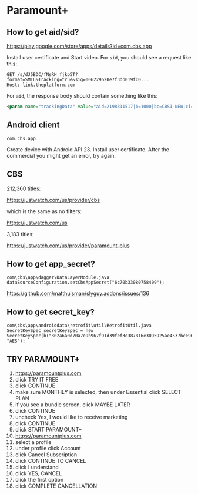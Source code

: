 # Paramount+

## How to get aid/sid?

https://play.google.com/store/apps/details?id=com.cbs.app

Install user certificate and Start video. For `sid`, you should see a request
like this:

~~~
GET /s/dJ5BDC/fNsRH_fjko5T?format=SMIL&Tracking=true&sig=006229620e7f3db019fc0...
Host: link.theplatform.com
~~~

For `aid`, the response body should contain something like this:

~~~xml
<param name="trackingData" value="aid=2198311517|b=1000|bc=CBSI-NEW|ci=1|cid=1...
~~~

## Android client

~~~
com.cbs.app
~~~

Create device with Android API 23. Install user certificate. After the
commercial you might get an error, try again.

## CBS

212,360 titles:

https://justwatch.com/us/provider/cbs

which is the same as no filters:

https://justwatch.com/us

3,183 titles:

https://justwatch.com/us/provider/paramount-plus

## How to get app\_secret?

~~~
com\cbs\app\dagger\DataLayerModule.java
dataSourceConfiguration.setCbsAppSecret("6c70b33080758409");
~~~

https://github.com/matthuisman/slyguy.addons/issues/136

## How to get secret\_key?

~~~
com\cbs\app\androiddata\retrofit\util\RetrofitUtil.java
SecretKeySpec secretKeySpec = new SecretKeySpec(b("302a6a0d70a7e9b967f91d39fef3e387816e3095925ae4537bce96063311f9c5"), "AES");
~~~

## TRY PARAMOUNT+

1. https://paramountplus.com
2. click TRY IT FREE
3. click CONTINUE
4. make sure MONTHLY is selected, then under Essential click SELECT PLAN
5. if you see a bundle screen, click MAYBE LATER
6. click CONTINUE
7. uncheck Yes, I would like to receive marketing
8. click CONTINUE
9. click START PARAMOUNT+
10. https://paramountplus.com
11. select a profile
12. under profile click Account
13. click Cancel Subscription
14. click CONTINUE TO CANCEL
15. click I understand
16. click YES, CANCEL
17. click the first option
18. click COMPLETE CANCELLATION
